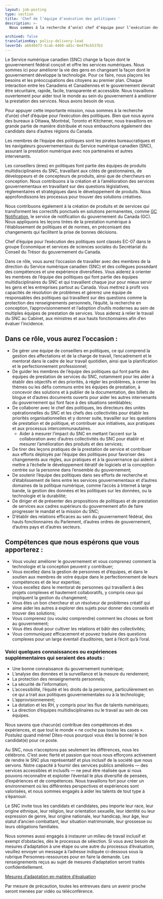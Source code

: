 ```yaml
---
layout: job-posting
type: section
title: 'Chef de l’équipe d’exécution des politiques '
description: >-
  Nous sommes à la recherche d’un(e) chef d’équipe pour l’exécution des politiques. Bien que nous ayons des bureaux à Ottawa, Montréal, Toronto et Kitchener, nous travaillons en grande partie de manière distribuée et nous embauchons également des candidats dans d’autres régions du Canada.

archived: false
translationKey: policy-delivery-lead
leverId: a6640473-5cab-4460-a81c-0e479cb537b3
---
```


Le Service numérique canadien (SNC) change la façon dont le gouvernement fédéral conçoit et offre les services numériques. Nous sommes ici pour améliorer la vie des gens en changeant la façon dont le gouvernement développe la technologie. Pour ce faire, nous plaçons les besoins et les préoccupations des citoyens au premier plan. Chaque interaction entre les Canadiens et Canadiennes et le gouvernement devrait être sécuritaire, rapide, facile, transparente et accessible. Nous travaillons ouvertement pour aider tout le monde au sein du gouvernement à améliorer la prestation des services. Nous avons besoin de vous.

Pour appuyer cette importante mission, nous sommes à la recherche d’un(e) chef d’équipe pour l’exécution des politiques. Bien que nous ayons des bureaux à Ottawa, Montréal, Toronto et Kitchener, nous travaillons en grande partie de manière distribuée et nous embauchons également des candidats dans d’autres régions du Canada.

Les membres de l’équipe des politiques sont les pirates bureaucratiques et les navigateurs gouvernementaux du Service numérique canadien (SNC), assurant la prestation numérique avec nos partenaires et autres intervenants. 

Les conseillers (ères) en politiques font partie des équipes de produits multidisciplinaires du SNC, travaillant aux côtés de gestionnaires, de développeurs et de concepteurs de produits, ainsi que de chercheurs en conception. Nous contribuons à la création et à l’amélioration des services gouvernementaux en travaillant sur des questions législatives, réglementaires et stratégiques dans le développement de produits. Nous approfondissons les processus pour trouver des solutions créatives. 

Nous contribuons également à la création de produits et de services qui transforment les correctifs ponctuels en solutions permanentes, comme [GC Notification](https://notification.canada.ca/), le service de notification du gouvernement du Canada (GC). Nous appliquons les leçons tirées de la prestation numérique à l’établissement de politiques et de normes, en préconisant des changements qui facilitent la prise de bonnes décisions. 

Chef d’équipe pour l’exécution des politiques sont classés EC-07 dans le groupe Économique et services de sciences sociales du Secrétariat du Conseil du Trésor du gouvernement du Canada.

Dans ce rôle, vous aurez l’occasion de travailler avec des membres de la direction du Service numérique canadien (SNC) et des collègues possédant des compétences et une expérience diversifiées. Vous aiderez à orienter les membres de l’équipe des politiques qui font partie des équipes multidisciplinaires du SNC et qui travaillent chaque jour pour mieux servir les gens et les entreprises partout au Canada. Vous mettrez à profit vos capacités de résolution de problèmes et gérerez une équipe de responsables des politiques qui travaillent sur des questions comme la protection des renseignements personnels, l’équité, la recherche en conception, l’approvisionnement et l’adoption d’outils modernes au sein de multiples équipes de prestation de services. Vous aiderez à relier le travail du SNC au Cabinet, aux ministres et aux hauts fonctionnaires afin d’en évaluer l’incidence. 

## Dans ce rôle, vous aurez l’occasion :
- De gérer une équipe de conseillers en politiques, ce qui comprend la gestion des affectations et de la charge de travail, l’encadrement et le mentorat dans le cadre de leur travail quotidien, ainsi que la planification et le perfectionnement professionnel; 
- De guider les membres de l’équipe des politiques qui font partie des équipes de prestation de services du SNC, notamment pour les aider à établir des objectifs et des priorités, à régler les problèmes, à cerner les thèmes ou les défis communs entre les équipes de prestation, à concevoir des solutions et à publier de la documentation, des billets de blogue et d’autres documents ouverts pour aider les autres intervenants du gouvernement qui font face à des situations semblables;
- De collaborer avec le chef des politiques, les directeurs des unités opérationnelles du SNC et les chefs des collectivités pour établir les priorités organisationnelles et y donner suite, travailler sur les questions de prestation et de politique, et contribuer aux initiatives, aux pratiques et aux processus intercommunautaires. 
  - Aider à mesurer l’impact du SNC en mettant l’accent sur la collaboration avec d’autres collectivités du SNC pour établir et mesurer l’amélioration des produits et des services; 
- De tirer des leçons pratiques de la prestation de service et contribuer aux efforts déployés par l’équipe des politiques pour favoriser des changements aux règles, aux pratiques et à la gouvernance qui aident à mettre à l’échelle le développement itératif de logiciels et la conception centrée sur la personne dans l’ensemble du gouvernement;
- De soutenir l’équipe des politiques dans ses efforts de recherche et d’établissement de liens entre les services gouvernementaux et d’autres domaines de la politique numérique, comme l’accès à Internet à large bande, la gestion des données et les politiques sur les données, ou la technologie et la durabilité;
- De diriger et de présenter des propositions de politiques et de prestation de services aux cadres supérieurs du gouvernement afin de faire progresser le mandat et la mission du SNC;  
- D’établir des relations efficaces au sein du gouvernement fédéral, des hauts fonctionnaires du Parlement, d’autres ordres de gouvernement, d’autres pays et d’autres secteurs.

## Compétences que nous espérons que vous apporterez :
- Vous voulez améliorer le gouvernement et vous comprenez comment la technologie et la conception peuvent y contribuer;
- Vous excellez dans la gestion de personnes et d’équipes, et dans le soutien aux membres de votre équipe dans le perfectionnement de leurs compétences et de leur expertise;
- Vous excellez dans le mentorat de personnes qui travaillent à des projets complexes et hautement collaboratifs, y compris ceux qui impliquent la gestion du changement; 
- Vous êtes un bon chercheur et un résolveur de problèmes créatif qui aime aider les autres à explorer des sujets pour donner des conseils et trouver des solutions; 
- Vous comprenez (ou voulez comprendre) comment les choses se font au gouvernement;
- Vous êtes doué pour cultiver les relations et bâtir des collectivités;
- Vous communiquez efficacement et pouvez traduire des questions complexes pour un large éventail d’auditoires, tant à l’écrit qu’à l’oral.

### Voici quelques connaissances ou expériences supplémentaires qui seraient des atouts : 
- Une bonne connaissance du gouvernement numérique;
- L’analyse des données et la surveillance et la mesure du rendement;
- La protection des renseignements personnels;
- La sécurité de l’information;
- L’accessibilité, l’équité et les droits de la personne, particulièrement en ce qui a trait aux politiques gouvernementales ou à la technologie;
- L’approvisionnement;
- La dotation et les RH, y compris pour les flux de talents numériques;
- La direction d’équipes multidisciplinaires ou le travail au sein de ces équipes.

Nous savons que chacun(e) contribue des compétences et des expériences, et que tout le monde « ne coche pas toutes les cases ». Postulez quand même! Dites-nous pourquoi vous êtes la bonne/ le bon candidat(e) pour ce poste.

Au SNC, nous n’acceptons pas seulement les différences, nous les célébrons. C’est avec fierté et passion que nous nous efforçons activement de rendre le SNC plus représentatif et plus inclusif de la société que nous servons. Notre capacité à fournir des services publics améliorés — des services accessibles et inclusifs — ne peut être réalisée que si nous pouvons reconnaître et exploiter l’éventail le plus diversifié de pensées, d’expériences et de compétences. Nous travaillons fort pour créer un environnement où les différentes perspectives et expériences sont valorisées, et nous sommes engagés à aider les talents de tout type à s’épanouir.

Le SNC invite tous les candidats et candidates, peu importe leur race, leur origine ethnique, leur religion, leur orientation sexuelle, leur identité ou leur expression de genre, leur origine nationale, leur handicap, leur âge, leur statut d’ancien combattant, leur situation matrimoniale, leur grossesse ou leurs obligations familiales.

Nous sommes aussi engagés à instaurer un milieu de travail inclusif et exempt d’obstacles, dès le processus de sélection. Si vous avez besoin de mesures d’adaptation à une étape ou une autre du processus d’évaluation, veuillez envoyer un message à l’adresse indiquée ci-dessous sous la rubrique Personnes-ressources pour en faire la demande. Les renseignements reçus au sujet de mesures d’adaptation seront traités confidentiellement.

[Mesures d’adaptation en matière d’évaluation](https://www.canada.ca/fr/commission-fonction-publique/services/mesures-d-adaptation-matiere-evaluation.html)

Par mesure de précaution, toutes les entrevues dans un avenir proche seront menées par vidéo ou téléconférence.
